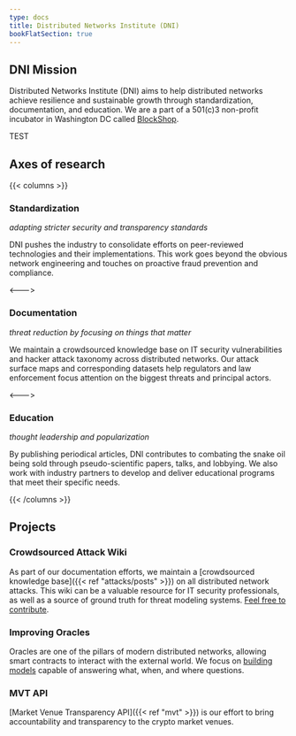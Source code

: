 ```yaml
---
type: docs
title: Distributed Networks Institute (DNI)
bookFlatSection: true
---
```


## DNI Mission

Distributed Networks Institute (DNI) aims to help distributed networks achieve resilience and sustainable growth through standardization, documentation, and education. We are a part of a 501(c)3 non-profit incubator in Washington DC called [BlockShop](https://blockshop.org).

TEST

## Axes of research

{{< columns >}}
### Standardization

_adapting stricter security and transparency standards_

DNI pushes the industry to consolidate efforts on peer-reviewed technologies and their implementations. This work goes beyond the obvious network engineering and touches on proactive fraud prevention and compliance.

<--->

### Documentation

_threat reduction by focusing on things that matter_

We maintain a crowdsourced knowledge base on IT security vulnerabilities and hacker attack taxonomy across distributed networks. Our attack surface maps and corresponding datasets help regulators and law enforcement focus attention on the biggest threats and principal actors.

<--->

### Education

_thought leadership and popularization_

By publishing periodical articles, DNI contributes to combating the snake oil being sold through pseudo-scientific papers, talks, and lobbying. We also work with industry partners to develop and deliver educational programs that meet their specific needs.

{{< /columns >}}

## Projects

### Crowdsourced Attack Wiki

As part of our documentation efforts, we maintain a [crowdsourced knowledge base]({{< ref "attacks/posts" >}}) on all distributed network attacks. This wiki can be a valuable resource for IT security professionals, as well as a source of ground truth for threat modeling systems. [Feel free to contribute](https://github.com/1712n/dni-website/).

### Improving Oracles
Oracles are one of the pillars of modern distributed networks, allowing smart contracts to interact with the external world. We focus on [building models](https://github.com/1712n/yachay-public) capable of answering what, when, and where questions.

### MVT API

[Market Venue Transparency API]({{< ref "mvt" >}}) is our effort to bring accountability and transparency to the crypto market venues.
